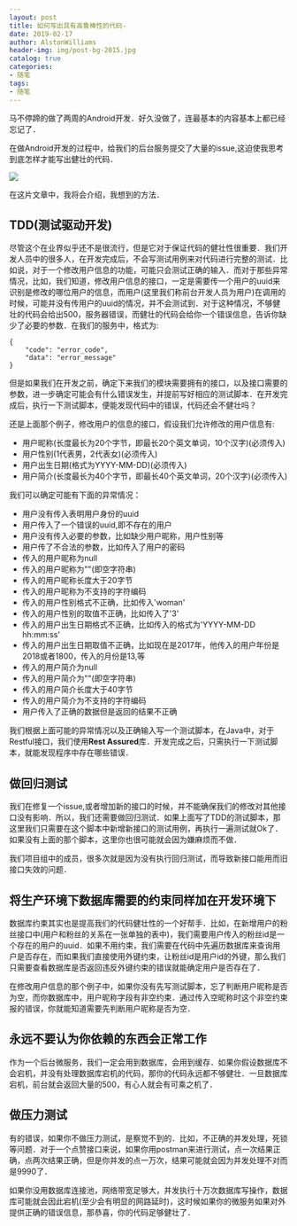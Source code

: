 ```yaml
---
layout: post
title: 如何写出具有高鲁棒性的代码-
date: 2019-02-17
author: AlstonWilliams
header-img: img/post-bg-2015.jpg
catalog: true
categories:
- 随笔
tags:
- 随笔
---
```

马不停蹄的做了两周的Android开发．好久没做了，连最基本的内容基本上都已经忘记了．

在做Android开发的过程中，给我们的后台服务提交了大量的issue,这迫使我思考到底怎样才能写出健壮的代码．


![](http://upload-images.jianshu.io/upload_images/4108852-13ffb44d67d6593a.png?imageMogr2/auto-orient/strip%7CimageView2/2/w/1240)


在这片文章中，我将会介绍，我想到的方法．

## TDD(测试驱动开发)
尽管这个在业界似乎还不是很流行，但是它对于保证代码的健壮性很重要．我们开发人员中的很多人，在开发完成后，不会写测试用例来对代码进行完整的测试．比如说，对于一个修改用户信息的功能，可能只会测试正确的输入．而对于那些异常情况，比如，我们知道，修改用户信息的接口，一定是需要传一个用户的uuid来识别是修改的哪位用户的信息，而用户(这里我们称前台开发人员为用户)在调用的时候，可能并没有传用户的uuid的情况，并不会测试到．对于这种情况，不够健壮的代码会给出500，服务器错误，而健壮的代码会给你一个错误信息，告诉你缺少了必要的参数．在我们的服务中，格式为:

~~~
{
	"code": "error_code",
    "data": "error_message"
}
~~~

但是如果我们在开发之前，确定下来我们的模块需要拥有的接口，以及接口需要的参数，进一步确定可能会有什么错误发生，并提前写好相应的测试脚本．在开发完成后，执行一下测试脚本，便能发现代码中的错误，代码还会不健壮吗？

还是上面那个例子，修改用户的信息的接口，假设我们允许修改的用户信息有:

- 用户昵称(长度最长为20个字节，即最长20个英文单词，10个汉字)(必须传入)
- 用户性别(1代表男，2代表女)(必须传入)
- 用户出生日期(格式为YYYY-MM-DD)(必须传入)
- 用户简介(长度最长为40个字节，即最长40个英文单词，20个汉字)(必须传入)

我们可以确定可能有下面的异常情况：

- 用户没有传入表明用户身份的uuid
- 用户传入了一个错误的uuid,即不存在的用户
- 用户没有传入必要的参数，比如缺少用户昵称，用户性别等
- 用户传了不合法的参数，比如传入了用户的密码
- 传入的用户昵称为null
- 传入的用户昵称为""(即空字符串)
- 传入的用户昵称长度大于20字节
- 传入的用户昵称为不支持的字符编码
- 传入的用户性别格式不正确，比如传入'woman'
- 传入的用户性别的取值不正确，比如传入了'3'
- 传入的用户出生日期格式不正确，比如传入的格式为'YYYY-MM-DD hh:mm:ss'
- 传入的用户出生日期取值不正确，比如现在是2017年，他传入的用户年份是2018或者1800，传入的月份是13,等
- 传入的用户简介为null
- 传入的用户简介为""(即空字符串)
- 传入的用户简介长度大于40字节
- 传入的用户简介为不支持的字符编码
- 用户传入了正确的数据但是返回的结果不正确

我们根据上面可能的异常情况以及正确输入写一个测试脚本，在Java中，对于Restful接口，我们使用**Rest Assured**库．开发完成之后，只需执行一下测试脚本，就能发现程序中存在哪些错误．

## 做回归测试

我们在修复一个issue,或者增加新的接口的时候，并不能确保我们的修改对其他接口没有影响．所以，我们还需要做回归测试．如果上面写了TDD的测试脚本，那这里我们只需要在这个脚本中新增新接口的测试用例，再执行一遍测试就Ok了．如果没有上面的那个脚本，这里你也很可能就会因为嫌麻烦而不做．

我们项目组中的成员，很多次就是因为没有执行回归测试，而导致新接口能用而旧接口失效的问题．

## 将生产环境下数据库需要的约束同样加在开发环境下

数据库约束其实也是提高我们的代码健壮性的一个好帮手．比如，在新增用户的粉丝接口中(用户和粉丝的关系在一张单独的表中)，我们需要用户传入的粉丝id是一个存在的用户的uuid．如果不用约束，我们需要在代码中先遍历数据库来查询用户是否存在，而如果我们直接使用外键约束，让粉丝id是用户id的外键，那么我们只需要查看数据库是否返回违反外键约束的错误就能确定用户是否存在了．

在修改用户信息的那个例子中，如果你没有先写测试脚本，忘了判断用户昵称是否为空，而你数据库中，用户昵称字段有非空约束．通过传入空昵称时这个非空约束报的错误，你就能知道需要先判断用户昵称是否为空．

## 永远不要认为你依赖的东西会正常工作

作为一个后台微服务，我们一定会用到数据库，会用到缓存．如果你假设数据库不会宕机，并没有处理数据库宕机的代码，那你的代码永远都不够健壮．一旦数据库宕机，前台就会返回大量的500，有心人就会有可乘之机了．

## 做压力测试

有的错误，如果你不做压力测试，是察觉不到的．比如，不正确的并发处理，死锁等问题．对于一个点赞接口来说，如果你用postman来进行测试，点一次结果正确，点两次结果正确，但是你并发的点一万次，结果可能就会因为并发处理不对而是9990了．

如果你没用数据库连接池，网络带宽足够大，并发执行十万次数据库写操作，数据库可能就会因此宕机(至少会有明显的网路延时)，这时候如果你的微服务如果对外提供正确的错误信息，那恭喜，你的代码足够健壮了．
